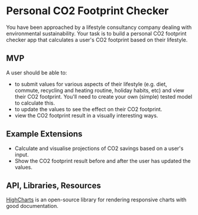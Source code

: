 <h1>Personal CO2 Footprint Checker</h1>
You have been approached by a lifestyle consultancy company dealing with environmental sustainability. Your task is to build a personal CO2 footprint checker app that calculates a user's CO2 footprint based on their lifestyle.

<h2>MVP</h2>
A user should be able to:
<ul>
  <li>to submit values for various aspects of their lifestyle (e.g. diet, commute, recycling and heating routine, holiday habits, etc) and view their CO2 footprint. You'll need to create your own (simple) tested model to calculate this.</li>
  <li>to update the values to see the effect on their CO2 footprint.</li>
  <li>view the CO2 footprint result in a visually interesting ways.</li>
</ul>

<h2>Example Extensions</h2>
<ul>
  <li>Calculate and visualise projections of CO2 savings based on a user's input.</li>
  <li>Show the CO2 footprint result before and after the user has updated the values.</li>
</ul>

<h2>API, Libraries, Resources</h2>
<a href="https://www.highcharts.com/">HighCharts</a> is an open-source library for rendering responsive charts with good documentation.
